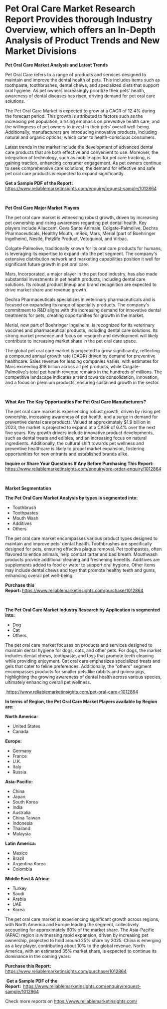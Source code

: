 <p><h1>Pet Oral Care Market Research Report Provides thorough Industry Overview, which offers an In-Depth Analysis of Product Trends and New Market Divisions</h1></p><p><strong>Pet Oral Care Market Analysis and Latest Trends</strong></p>
<p><p>Pet Oral Care refers to a range of products and services designed to maintain and improve the dental health of pets. This includes items such as toothpaste, toothbrushes, dental chews, and specialized diets that support oral hygiene. As pet owners increasingly prioritize their pets' health, awareness of dental diseases has risen, driving demand for pet oral care solutions.</p><p>The Pet Oral Care Market is expected to grow at a CAGR of 12.4% during the forecast period. This growth is attributed to factors such as the increasing pet population, a rising emphasis on preventive health care, and the willingness of pet owners to invest in their pets' overall well-being. Additionally, manufacturers are introducing innovative products, including natural and organic options, which cater to health-conscious consumers.</p><p>Latest trends in the market include the development of advanced dental care products that are both effective and convenient to use. Moreover, the integration of technology, such as mobile apps for pet care tracking, is gaining traction, enhancing consumer engagement. As pet owners continue to seek comprehensive care solutions, the demand for effective and safe pet oral care products is expected to expand significantly.</p></p>
<p><strong>Get a Sample PDF of the Report:&nbsp;</strong> <a href="https://www.reliablemarketinsights.com/enquiry/request-sample/1012864?utm_campaign=2538&utm_medium=2&utm_source=Github&utm_content=ia&utm_term=06032025&utm_id=pet-oral-care">https://www.reliablemarketinsights.com/enquiry/request-sample/1012864</a></p>
<p>&nbsp;</p>
<p><strong>Pet Oral Care Major Market Players</strong></p>
<p><p>The pet oral care market is witnessing robust growth, driven by increasing pet ownership and rising awareness regarding pet dental health. Key players include Allaccem, Ceva Sante Animale, Colgate-Palmolive, Dechra Pharmaceuticals, Healthy Mouth, imRex, Mars, Merial (part of Boehringer Ingelheim), Nestlé, Petzlife Product, Vetoquinol, and Virbac.</p><p>Colgate-Palmolive, traditionally known for its oral care products for humans, is leveraging its expertise to expand into the pet segment. The company's extensive distribution network and marketing capabilities position it well for significant future growth in pet oral care.</p><p>Mars, Incorporated, a major player in the pet food industry, has also made substantial investments in pet health products, including dental care solutions. Its robust product lineup and brand recognition are expected to drive market share and revenue growth.</p><p>Dechra Pharmaceuticals specializes in veterinary pharmaceuticals and is focused on expanding its range of specialty products. The company's commitment to R&D aligns with the increasing demand for innovative dental treatments for pets, creating opportunities for growth in the market.</p><p>Merial, now part of Boehringer Ingelheim, is recognized for its veterinary vaccines and pharmaceutical products, including dental care solutions. Its strong market presence and focus on research and development will likely contribute to increasing market share in the pet oral care space.</p><p>The global pet oral care market is projected to grow significantly, reflecting a compound annual growth rate (CAGR) driven by demand for preventive healthcare. Sales revenue for leading companies varies, with estimates for Mars exceeding $18 billion across all pet products, while Colgate-Palmolive's total pet health revenue remains in the hundreds of millions. The competitive landscape indicates a trend towards consolidation, innovation, and a focus on premium products, ensuring sustained growth in the sector.</p></p>
<p>&nbsp;</p>
<p><strong>What Are The Key Opportunities For Pet Oral Care Manufacturers?</strong></p>
<p><p>The pet oral care market is experiencing robust growth, driven by rising pet ownership, increasing awareness of pet health, and a surge in demand for preventive dental care products. Valued at approximately $1.9 billion in 2023, the market is projected to expand at a CAGR of 6.4% over the next five years. Key growth drivers include innovative product developments, such as dental treats and edibles, and an increasing focus on natural ingredients. Additionally, the cultural shift towards pet wellness and preventive healthcare is likely to propel market expansion, fostering opportunities for new entrants and established brands alike.</p></p>
<p><strong>Inquire or Share Your Questions If Any Before Purchasing This Report:</strong> <a href="https://www.reliablemarketinsights.com/enquiry/pre-order-enquiry/1012864?utm_campaign=2538&utm_medium=2&utm_source=Github&utm_content=ia&utm_term=06032025&utm_id=pet-oral-care">https://www.reliablemarketinsights.com/enquiry/pre-order-enquiry/1012864</a></p>
<p>&nbsp;</p>
<p><strong>Market Segmentation</strong></p>
<p><strong>The Pet Oral Care Market Analysis by types is segmented into:</strong></p>
<p><ul><li>Toothbrush</li><li>Toothpastes</li><li>Mouth Wash</li><li>Additives</li><li>Others</li></ul></p>
<p><p>The pet oral care market encompasses various product types designed to maintain and improve pets' dental health. Toothbrushes are specifically designed for pets, ensuring effective plaque removal. Pet toothpastes, often flavored to entice animals, help combat tartar and bad breath. Mouthwash products provide additional cleaning and freshening benefits. Additives are supplements added to food or water to support oral hygiene. Other items may include dental chews and toys that promote healthy teeth and gums, enhancing overall pet well-being.</p></p>
<p><strong>Purchase this Report:&nbsp;</strong><a href="https://www.reliablemarketinsights.com/purchase/1012864?utm_campaign=2538&utm_medium=2&utm_source=Github&utm_content=ia&utm_term=06032025&utm_id=pet-oral-care">https://www.reliablemarketinsights.com/purchase/1012864</a></p>
<p>&nbsp;</p>
<p><strong>The Pet Oral Care Market Industry Research by Application is segmented into:</strong></p>
<p><ul><li>Dog</li><li>Cat</li><li>Others</li></ul></p>
<p><p>The pet oral care market focuses on products and services designed to maintain dental hygiene for dogs, cats, and other pets. For dogs, the market includes dental chews, toothpaste, and toys that promote teeth cleaning while providing enjoyment. Cat oral care emphasizes specialized treats and gels that cater to feline preferences. Additionally, the "others" segment encompasses products for smaller pets like rabbits and guinea pigs, highlighting the growing awareness of dental health across various species, ultimately enhancing overall pet wellness.</p></p>
<p><a href="https://www.reliablemarketinsights.com/pet-oral-care-r1012864?utm_campaign=2538&utm_medium=2&utm_source=Github&utm_content=ia&utm_term=06032025&utm_id=pet-oral-care">&nbsp;https://www.reliablemarketinsights.com/pet-oral-care-r1012864</a></p>
<p><strong>In terms of Region, the Pet Oral Care Market Players available by Region are:</strong></p>
<p>
    <p> <strong> North America: </strong>
        <ul>
            <li>United States</li>
            <li>Canada</li>
        </ul>
        </p> 
    <p> <strong> Europe: </strong>
        <ul>
            <li>Germany</li>
            <li>France</li>
            <li>U.K.</li>
            <li>Italy</li>
            <li>Russia</li>
        </ul>
        </p> 
    <p> <strong> Asia-Pacific: </strong>
        <ul>
            <li>China</li>
            <li>Japan</li>
            <li>South Korea</li>
            <li>India</li>
            <li>Australia</li>
            <li>China Taiwan</li>
            <li>Indonesia</li>
            <li>Thailand</li>
            <li>Malaysia</li>
        </ul>
        </p> 
    <p> <strong> Latin America: </strong>
        <ul>
            <li>Mexico</li>
            <li>Brazil</li>
            <li>Argentina Korea</li>
            <li>Colombia</li>
        </ul>
        </p> 
    <p> <strong> Middle East & Africa: </strong>
        <ul>
            <li>Turkey</li>
            <li>Saudi</li>
            <li>Arabia</li>
            <li>UAE</li>
            <li>Korea</li>
        </ul>
    </p>
    </p>
<p><p>The pet oral care market is experiencing significant growth across regions, with North America and Europe leading the segment, collectively accounting for approximately 60% of the market share. The Asia-Pacific (APAC) region is witnessing rapid expansion, driven by increasing pet ownership, projected to hold around 25% share by 2025. China is emerging as a key player, contributing about 10% to the global revenue. North America, with an estimated 35% market share, is expected to continue its dominance in the coming years.</p></p>
<p><strong>Purchase this Report: </strong><a href="https://www.reliablemarketinsights.com/purchase/1012864?utm_campaign=2538&utm_medium=2&utm_source=Github&utm_content=ia&utm_term=06032025&utm_id=pet-oral-care">https://www.reliablemarketinsights.com/purchase/1012864</a></p>
<p>&nbsp;<strong>Get a Sample PDF of the Report:&nbsp;&nbsp;</strong><a href="https://www.reliablemarketinsights.com/enquiry/request-sample/1012864?utm_campaign=2538&utm_medium=2&utm_source=Github&utm_content=ia&utm_term=06032025&utm_id=pet-oral-care">https://www.reliablemarketinsights.com/enquiry/request-sample/1012864</a></p>
<p><strong></strong></p>
<p>Check more reports on <a href="https://www.reliablemarketinsights.com/?utm_campaign=2538&utm_medium=2&utm_source=Github&utm_content=ia&utm_term=06032025&utm_id=pet-oral-care">https://www.reliablemarketinsights.com/</a></p>